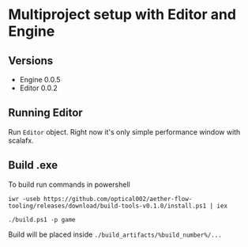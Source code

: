 # Multiproject setup with Editor and Engine

## Versions
- Engine 0.0.5
- Editor 0.0.2

## Running Editor

Run `Editor` object. Right now it's only simple performance window with scalafx.

## Build .exe

To build run commands in powershell
```
iwr -useb https://github.com/optical002/aether-flow-tooling/releases/download/build-tools-v0.1.0/install.ps1 | iex
```
```
./build.ps1 -p game
```

Build will be placed inside `./build_artifacts/%build_number%/...`